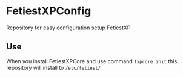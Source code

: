 # FetiestXPConfig
Repository for easy configuration setup FetiestXP

## Use
When you install FetiestXPCore and use command ```
fxpcore init
``` this repository will install to `/etc/fetiest/`